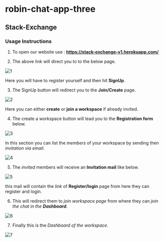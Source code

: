 # robin-chat-app-three

## Stack-Exchange

### Usage Instructions

1. To open our website use : **https://stack-exchange-v1.herokuapp.com/**

2. The above link will direct you to to the below page.


![1](https://user-images.githubusercontent.com/60189909/85953170-11001700-b98c-11ea-8a16-ee44d5c37b7b.jpg)


Here you will have to register yourself and then hit **SignUp**.


3. The SignUp button will redirect you to the **Join/Create** page.

![2](https://user-images.githubusercontent.com/60189909/85953302-11e57880-b98d-11ea-83f4-4201c14e7c0f.png)

   Here you can either **create** or **join a workspace** if already invited.

4. The create a workspace button will lead you to the **Registration form** below.

![3](https://user-images.githubusercontent.com/60189909/85953328-37728200-b98d-11ea-8303-f0f3ddd3a468.png)


   In this section you can list the *members* of your workspace by sending then *invitation via email*.


![4](https://user-images.githubusercontent.com/60189909/85953334-3e00f980-b98d-11ea-9ad3-ec0bd6dc39de.png)


5. The *invited* members will receive an **Invitation mail** like below.


![5](https://user-images.githubusercontent.com/60189909/85953338-422d1700-b98d-11ea-907d-31c1894bf6a8.png)


   this mail will contain the *link* of **Register/login** page from here they can register and login. 


6. This will redirect them to *join workspace page* from where they can _join the chat in the **Dashboard**_.


![6](https://user-images.githubusercontent.com/60189909/85953343-4822f800-b98d-11ea-9f7a-3ec0d8310e2f.png)


7. Finally this is the *Dashboard of the workspace*.


![7](https://user-images.githubusercontent.com/60189909/85953346-4ce7ac00-b98d-11ea-9a46-a31f1c578e35.png)
